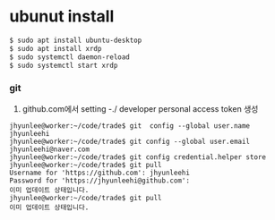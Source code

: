 # ubunut install 
```sh
$ sudo apt install ubuntu-desktop
$ sudo apt install xrdp
$ sudo systemctl daemon-reload
$ sudo systemctl start xrdp
```

### git  
1. github.com에서 setting -./ developer  personal access token 생성 
```
jhyunlee@worker:~/code/trade$ git  config --global user.name jhyunleehi
jhyunlee@worker:~/code/trade$ git config --global user.email jhyunleehi@naver.com
jhyunlee@worker:~/code/trade$ git config credential.helper store
jhyunlee@worker:~/code/trade$ git pull
Username for 'https://github.com': jhyunleehi
Password for 'https://jhyunleehi@github.com': 
이미 업데이트 상태입니다.
jhyunlee@worker:~/code/trade$ git pull
이미 업데이트 상태입니다.
```